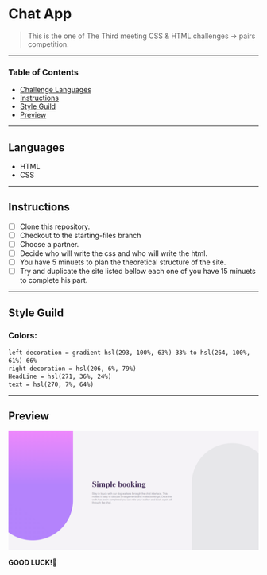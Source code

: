 
# Chat App

> This is the one of The Third meeting CSS & HTML challenges -> pairs competition.

---

### Table of Contents

- [Challenge Languages](#Languages)
- [Instructions](#Instructions)
- [Style Guild](#Style-Guide)
- [Preview](#Preview-And-Style-Guild)

---

## Languages

* HTML
* CSS

---

## Instructions

- [ ] Clone this repository.
- [ ] Checkout to the starting-files branch
- [ ] Choose a partner.
- [ ] Decide who will write the css and who will write the html.
- [ ] You have 5 minuets to plan the theoretical structure of the site.
- [ ] Try and duplicate the site listed bellow each one of you have 15 minuets to complete his part.

---

## Style Guild

### Colors:
    left decoration = gradient hsl(293, 100%, 63%) 33% to hsl(264, 100%, 61%) 66%
    right decoration = hsl(206, 6%, 79%)
    HeadLine = hsl(271, 36%, 24%)
    text = hsl(270, 7%, 64%)

---

## Preview

![!preview](./design/chat-app-preview.png)

**GOOD LUCK!**🚀